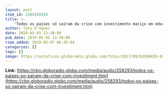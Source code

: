 ```yaml
---
layout: post
item_id: 2584358354
title: >-
    'Todos os países só saíram da crise com investimento maciço em educação e pesquisa'
author: Tatu D'Oquei
date: 2019-05-01 13:38:00
pub_date: 2019-05-01 13:38:00
time_added: 2019-05-07 06:35:04
categories: []
tags: []
image: https://estaticos.globoradio.globo.com/fotos/2017/09/b358842b-0d3c-465b-b6c8-8dac1e8c434f.jpg.640x360_q75_box-0%2C104%2C2000%2C1229_crop_detail.jpg
---
```


**Link:** [https://cbn.globoradio.globo.com/media/audio/258293/todos-os-paises-so-sairam-da-crise-com-investiment.htm](https://cbn.globoradio.globo.com/media/audio/258293/todos-os-paises-so-sairam-da-crise-com-investiment.htm)

